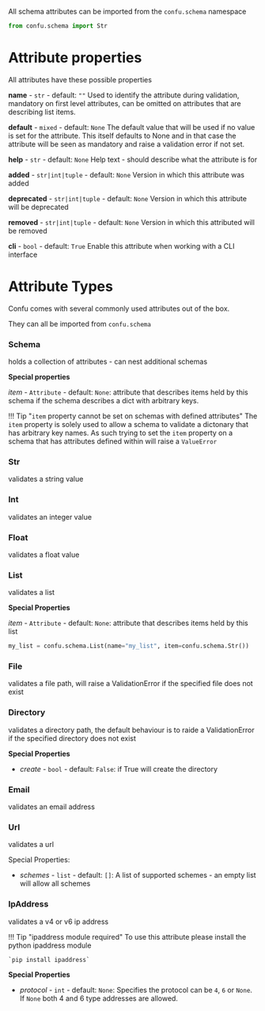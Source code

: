 All schema attributes can be imported from the `confu.schema` namespace

```py
from confu.schema import Str
```

# Attribute properties

All attributes have these possible properties

**name** - `str` - default: `""`
Used to identify the attribute during validation, mandatory on first level attributes, can be omitted on attributes that are describing list items.

**default** - `mixed` - default: `None`
The default value that will be used if no value is set for the attribute. This itself defaults to
None and in that case the attribute will be seen as mandatory and raise a validation error
if not set.

**help** - `str` - default: `None`
Help text - should describe what the attribute is for

**added** - `str|int|tuple` - default: `None`
Version in which this attribute was added

**deprecated** - `str|int|tuple` - default: `None`
Version in which this attribute will be deprecated

**removed** - `str|int|tuple` - default: `None`
Version in which this attributed will be removed

**cli** - `bool` - default: `True`
Enable this attribute when working with a CLI interface

# Attribute Types

Confu comes with several commonly used attributes out of the box.

They can all be imported from `confu.schema`

### Schema
holds a collection of attributes - can nest additional schemas

**Special properties**

*item* - `Attribute` - default: `None`: attribute that describes items held by this schema
if the schema describes a dict with arbitrary keys.

!!! Tip "`item` property cannot be set on schemas with defined attributes"
    The `item` property is solely used to allow a schema to validate a dictonary
    that has arbitrary key names. As such trying to set the `item` property on a schema
    that has attributes defined within will raise a `ValueError`

### Str
validates a string value

### Int
validates an integer value

### Float
validates a float value

### List
validates a list

**Special Properties**

*item* - `Attribute` - default: `None`: attribute that describes items held by this list

```py
my_list = confu.schema.List(name="my_list", item=confu.schema.Str())
```

### File
validates a file path, will raise a ValidationError if the specified file does not exist

### Directory
validates a directory path, the default behaviour is to raide a ValidationError if the specified
directory does not exist

**Special Properties**

  - *create* - `bool` - default: `False`: if True will create the directory

### Email
validates an email address

### Url
validates a url

Special Properties:
  - *schemes* - `list` - default: `[]`: A list of supported schemes - an empty list will allow all schemes

### IpAddress
validates a v4 or v6 ip address

!!! Tip "ipaddress module required"
    To use this attribute please install the python ipaddress module

    `pip install ipaddress`

**Special Properties**

  - *protocol* - `int` - default: `None`: Specifies the protocol can be `4`, `6` or `None`. If `None` both 4 and 6 type addresses are allowed.
